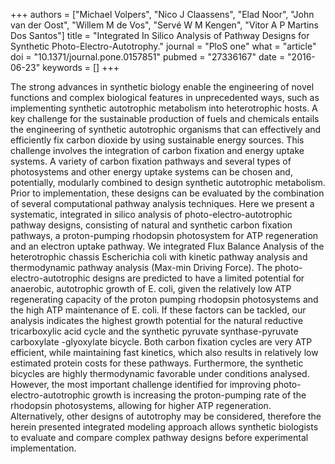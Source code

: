 +++
authors = ["Michael Volpers", "Nico J Claassens", "Elad Noor", "John van der Oost", "Willem M de Vos", "Servé W M Kengen", "Vitor A P Martins Dos Santos"]
title = "Integrated In Silico Analysis of Pathway Designs for Synthetic Photo-Electro-Autotrophy."
journal = "PloS one"
what = "article"
doi = "10.1371/journal.pone.0157851"
pubmed = "27336167"
date = "2016-06-23"
keywords = []
+++

The strong advances in synthetic biology enable the engineering of novel functions and complex biological features in unprecedented ways, such as implementing synthetic autotrophic metabolism into heterotrophic hosts. A key challenge for the sustainable production of fuels and chemicals entails the engineering of synthetic autotrophic organisms that can effectively and efficiently fix carbon dioxide by using sustainable energy sources. This challenge involves the integration of carbon fixation and energy uptake systems. A variety of carbon fixation pathways and several types of photosystems and other energy uptake systems can be chosen and, potentially, modularly combined to design synthetic autotrophic metabolism. Prior to implementation, these designs can be evaluated by the combination of several computational pathway analysis techniques. Here we present a systematic, integrated in silico analysis of photo-electro-autotrophic pathway designs, consisting of natural and synthetic carbon fixation pathways, a proton-pumping rhodopsin photosystem for ATP regeneration and an electron uptake pathway. We integrated Flux Balance Analysis of the heterotrophic chassis Escherichia coli with kinetic pathway analysis and thermodynamic pathway analysis (Max-min Driving Force). The photo-electro-autotrophic designs are predicted to have a limited potential for anaerobic, autotrophic growth of E. coli, given the relatively low ATP regenerating capacity of the proton pumping rhodopsin photosystems and the high ATP maintenance of E. coli. If these factors can be tackled, our analysis indicates the highest growth potential for the natural reductive tricarboxylic acid cycle and the synthetic pyruvate synthase-pyruvate carboxylate -glyoxylate bicycle. Both carbon fixation cycles are very ATP efficient, while maintaining fast kinetics, which also results in relatively low estimated protein costs for these pathways. Furthermore, the synthetic bicycles are highly thermodynamic favorable under conditions analysed. However, the most important challenge identified for improving photo-electro-autotrophic growth is increasing the proton-pumping rate of the rhodopsin photosystems, allowing for higher ATP regeneration. Alternatively, other designs of autotrophy may be considered, therefore the herein presented integrated modeling approach allows synthetic biologists to evaluate and compare complex pathway designs before experimental implementation.
